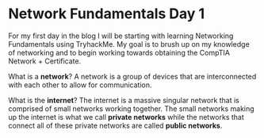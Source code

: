 # Network Fundamentals Day 1

For my first day in the blog I will be starting with learning Networking Fundamentals using TryhackMe. My goal is to brush up on my knowledge of networking and to begin working towards obtaining the CompTIA Network + Certificate.

What is a **network**? A network is a group of devices that are interconnected with each other to allow for communication.

What is the **internet**? The internet is a massive singular network that is comprised of small networks working together. The small networks making up the internet is what we call **private networks** while the networks that connect all of these private networks are called **public networks**.



